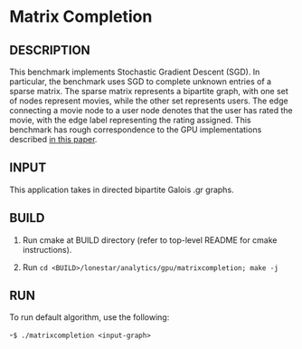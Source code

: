 Matrix Completion
================================================================================

DESCRIPTION
--------------------------------------------------------------------------------

This benchmark implements Stochastic Gradient Descent (SGD). In particular,
the benchmark uses SGD to complete unknown entries of a sparse matrix.
The sparse matrix represents a bipartite graph, with one set of nodes represent
movies, while the other set represents users. The edge connecting a movie node
to a user node denotes that the user has rated the movie, with the edge label
representing the rating assigned. This benchmark has rough correspondence to
the GPU implementations described
[in this paper](http://www.cs.utexas.edu/~rashid/public/ipdps2016.pdf).

INPUT
--------------------------------------------------------------------------------

This application takes in directed bipartite Galois .gr graphs.

BUILD
--------------------------------------------------------------------------------

1. Run cmake at BUILD directory (refer to top-level README for cmake instructions).

2. Run `cd <BUILD>/lonestar/analytics/gpu/matrixcompletion; make -j`

RUN
--------------------------------------------------------------------------------

To run default algorithm, use the following:

-`$ ./matrixcompletion <input-graph>`
